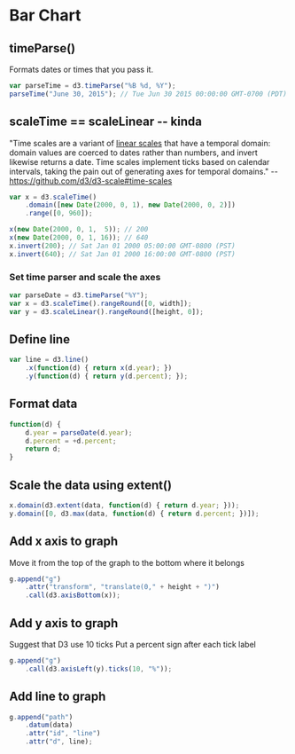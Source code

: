 # Bar Chart

## timeParse()
Formats dates or times that you pass it.
```js
var parseTime = d3.timeParse("%B %d, %Y");
parseTime("June 30, 2015"); // Tue Jun 30 2015 00:00:00 GMT-0700 (PDT)
```

## scaleTime == scaleLinear -- kinda
"Time scales are a variant of [linear scales](https://github.com/d3/d3-scale#linear-scales) that have a temporal domain: domain values are coerced to dates rather than numbers, and invert likewise returns a date. Time scales implement ticks based on calendar intervals, taking the pain out of generating axes for temporal domains." -- https://github.com/d3/d3-scale#time-scales
```js
var x = d3.scaleTime()
    .domain([new Date(2000, 0, 1), new Date(2000, 0, 2)])
    .range([0, 960]);

x(new Date(2000, 0, 1,  5)); // 200
x(new Date(2000, 0, 1, 16)); // 640
x.invert(200); // Sat Jan 01 2000 05:00:00 GMT-0800 (PST)
x.invert(640); // Sat Jan 01 2000 16:00:00 GMT-0800 (PST)
```

### Set time parser and scale the axes
```js
var parseDate = d3.timeParse("%Y");
var x = d3.scaleTime().rangeRound([0, width]);
var y = d3.scaleLinear().rangeRound([height, 0]);
```

## Define line
```js
var line = d3.line()
    .x(function(d) { return x(d.year); })
    .y(function(d) { return y(d.percent); });
```

## Format data
```js
function(d) {
    d.year = parseDate(d.year);
    d.percent = +d.percent;
    return d;
}
```

## Scale the data using extent()
```js
x.domain(d3.extent(data, function(d) { return d.year; }));
y.domain([0, d3.max(data, function(d) { return d.percent; })]);
```

## Add x axis to graph
Move it from the top of the graph to the bottom where it belongs
```js
g.append("g")
    .attr("transform", "translate(0," + height + ")")
    .call(d3.axisBottom(x));
```

## Add y axis to graph
Suggest that D3 use 10 ticks
Put a percent sign after each tick label
```js
g.append("g")
    .call(d3.axisLeft(y).ticks(10, "%"));
```

## Add line to graph
```js
g.append("path")
    .datum(data)
    .attr("id", "line")
    .attr("d", line);
```
